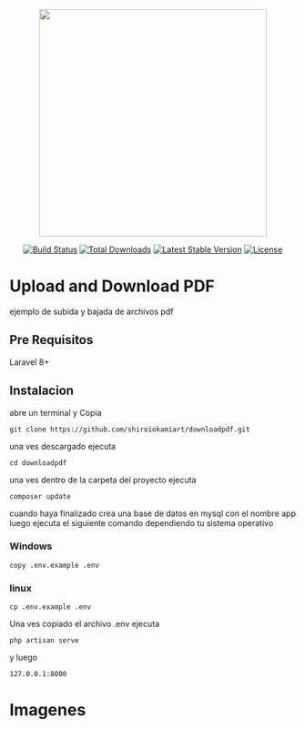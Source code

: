 <p align="center"><a href="https://laravel.com" target="_blank"><img src="https://raw.githubusercontent.com/laravel/art/master/logo-lockup/5%20SVG/2%20CMYK/1%20Full%20Color/laravel-logolockup-cmyk-red.svg" width="400"></a></p>

<p align="center">
<a href="https://travis-ci.org/laravel/framework"><img src="https://travis-ci.org/laravel/framework.svg" alt="Build Status"></a>
<a href="https://packagist.org/packages/laravel/framework"><img src="https://img.shields.io/packagist/dt/laravel/framework" alt="Total Downloads"></a>
<a href="https://packagist.org/packages/laravel/framework"><img src="https://img.shields.io/packagist/v/laravel/framework" alt="Latest Stable Version"></a>
<a href="https://packagist.org/packages/laravel/framework"><img src="https://img.shields.io/packagist/l/laravel/framework" alt="License"></a>
</p>

# Upload and Download PDF

ejemplo de subida y bajada de archivos pdf


## Pre Requisitos

Laravel 8+

## Instalacion

abre un terminal y Copia

```
git clone https://github.com/shiroiokamiart/downloadpdf.git
```

una ves descargado ejecuta

```
cd downloadpdf
```

una ves dentro de la carpeta del proyecto ejecuta

```
composer update
```

cuando haya finalizado crea una base de datos en mysql con el nombre app
luego ejecuta el siguiente comando dependiendo tu sistema operativo

### Windows

```
copy .env.example .env
```

### linux

```
cp .env.example .env
```

Una ves copiado el archivo .env ejecuta

```
php artisan serve
```

y luego 

```
127.0.0.1:8000
```

# Imagenes
